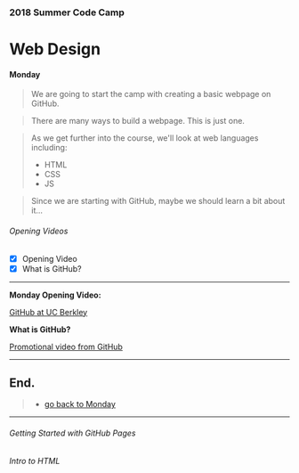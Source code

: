 ### 2018 Summer Code Camp
# Web Design

#### Monday

> We are going to start the camp with creating a basic webpage on GitHub.

> There are many ways to build a webpage. This is just one.

> As we get further into the course, we'll look at web languages including:
> - HTML
> - CSS
> - JS

> Since we are starting with GitHub, maybe we should learn a bit about it...

###### Opening Videos
- [x] Opening Video
- [x] What is GitHub?

***

**Monday Opening Video:** 

[GitHub at UC Berkley](https://www.youtube.com/watch?v=KgVHcguTNtQ)


**What is GitHub?**

[Promotional video from GitHub](https://www.youtube.com/watch?v=w3jLJU7DT5E)

***

## End.

> - [go back to Monday](monday.md)

***

###### Getting Started with GitHub Pages

###### Intro to HTML
